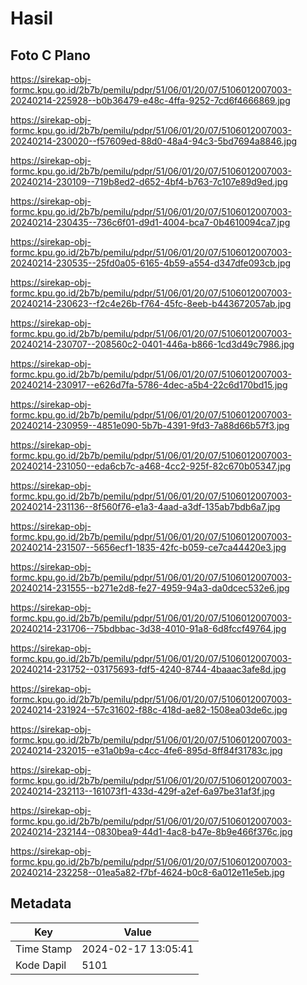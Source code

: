 # Hasil

## Foto C Plano

https://sirekap-obj-formc.kpu.go.id/2b7b/pemilu/pdpr/51/06/01/20/07/5106012007003-20240214-225928--b0b36479-e48c-4ffa-9252-7cd6f4666869.jpg

https://sirekap-obj-formc.kpu.go.id/2b7b/pemilu/pdpr/51/06/01/20/07/5106012007003-20240214-230020--f57609ed-88d0-48a4-94c3-5bd7694a8846.jpg

https://sirekap-obj-formc.kpu.go.id/2b7b/pemilu/pdpr/51/06/01/20/07/5106012007003-20240214-230109--719b8ed2-d652-4bf4-b763-7c107e89d9ed.jpg

https://sirekap-obj-formc.kpu.go.id/2b7b/pemilu/pdpr/51/06/01/20/07/5106012007003-20240214-230435--736c6f01-d9d1-4004-bca7-0b4610094ca7.jpg

https://sirekap-obj-formc.kpu.go.id/2b7b/pemilu/pdpr/51/06/01/20/07/5106012007003-20240214-230535--25fd0a05-6165-4b59-a554-d347dfe093cb.jpg

https://sirekap-obj-formc.kpu.go.id/2b7b/pemilu/pdpr/51/06/01/20/07/5106012007003-20240214-230623--f2c4e26b-f764-45fc-8eeb-b443672057ab.jpg

https://sirekap-obj-formc.kpu.go.id/2b7b/pemilu/pdpr/51/06/01/20/07/5106012007003-20240214-230707--208560c2-0401-446a-b866-1cd3d49c7986.jpg

https://sirekap-obj-formc.kpu.go.id/2b7b/pemilu/pdpr/51/06/01/20/07/5106012007003-20240214-230917--e626d7fa-5786-4dec-a5b4-22c6d170bd15.jpg

https://sirekap-obj-formc.kpu.go.id/2b7b/pemilu/pdpr/51/06/01/20/07/5106012007003-20240214-230959--4851e090-5b7b-4391-9fd3-7a88d66b57f3.jpg

https://sirekap-obj-formc.kpu.go.id/2b7b/pemilu/pdpr/51/06/01/20/07/5106012007003-20240214-231050--eda6cb7c-a468-4cc2-925f-82c670b05347.jpg

https://sirekap-obj-formc.kpu.go.id/2b7b/pemilu/pdpr/51/06/01/20/07/5106012007003-20240214-231136--8f560f76-e1a3-4aad-a3df-135ab7bdb6a7.jpg

https://sirekap-obj-formc.kpu.go.id/2b7b/pemilu/pdpr/51/06/01/20/07/5106012007003-20240214-231507--5656ecf1-1835-42fc-b059-ce7ca44420e3.jpg

https://sirekap-obj-formc.kpu.go.id/2b7b/pemilu/pdpr/51/06/01/20/07/5106012007003-20240214-231555--b271e2d8-fe27-4959-94a3-da0dcec532e6.jpg

https://sirekap-obj-formc.kpu.go.id/2b7b/pemilu/pdpr/51/06/01/20/07/5106012007003-20240214-231706--75bdbbac-3d38-4010-91a8-6d8fccf49764.jpg

https://sirekap-obj-formc.kpu.go.id/2b7b/pemilu/pdpr/51/06/01/20/07/5106012007003-20240214-231752--03175693-fdf5-4240-8744-4baaac3afe8d.jpg

https://sirekap-obj-formc.kpu.go.id/2b7b/pemilu/pdpr/51/06/01/20/07/5106012007003-20240214-231924--57c31602-f88c-418d-ae82-1508ea03de6c.jpg

https://sirekap-obj-formc.kpu.go.id/2b7b/pemilu/pdpr/51/06/01/20/07/5106012007003-20240214-232015--e31a0b9a-c4cc-4fe6-895d-8ff84f31783c.jpg

https://sirekap-obj-formc.kpu.go.id/2b7b/pemilu/pdpr/51/06/01/20/07/5106012007003-20240214-232113--161073f1-433d-429f-a2ef-6a97be31af3f.jpg

https://sirekap-obj-formc.kpu.go.id/2b7b/pemilu/pdpr/51/06/01/20/07/5106012007003-20240214-232144--0830bea9-44d1-4ac8-b47e-8b9e466f376c.jpg

https://sirekap-obj-formc.kpu.go.id/2b7b/pemilu/pdpr/51/06/01/20/07/5106012007003-20240214-232258--01ea5a82-f7bf-4624-b0c8-6a012e11e5eb.jpg


## Metadata

| Key        | Value               |
| ---------- | ------------------- |
| Time Stamp | 2024-02-17 13:05:41 |
| Kode Dapil | 5101                |



